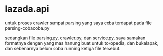 # lazada.api

untuk proses crawler sampai parsing yang saya coba terdapat pada file parsing-cobacoba.py

sedangkan file parsing.py, crawler.py, dan service.py, saya samakan formatnya dengan yang mas hanung buat untuk tokopedia, dan bukalapak, dan sebenarnya belum coba running ketiga file tersebut.
